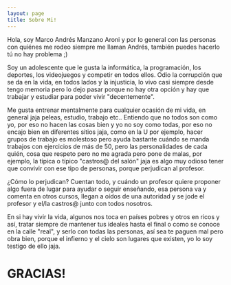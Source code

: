 ```yaml
---
layout: page
title: Sobre Mi!
---
```


Hola, soy Marco Andrés Manzano Aroni y por lo general con las personas con quiénes me rodeo siempre me llaman Andrés, también puedes hacerlo tú no hay problema ;)

Soy un adolescente que le gusta la informática, la programación, los deportes, los videojuegos y competir en todos ellos.
Odio la corrupción que se da en la vida, en todos lados y la injusticia, lo vivo casi siempre desde tengo memoria pero lo dejo pasar porque
no hay otra opción y hay que trabajar y estudiar para poder vivir "decentemente".

Me gusta entrenar mentalmente para cualquier ocasión de mi vida, en general jaja peleas, estudio, trabajo etc..
Entiendo que no todos son como yo, por eso no hacen las cosas bien y yo no soy como todas, por eso no encajo bien en diferentes sitios jaja, como en la U por ejemplo, hacer grupos de trabajo es molestoso pero ayuda bastante cuándo se manda trabajos con ejercicios de más de 50, pero las personalidades de cada quién, cosa que respeto pero no me agrada pero pone de malas, por ejemplo, la típica o típico "castros@ del salón" jaja es algo muy odioso tener que convivir con ese tipo de personas, porque perjudican al profesor.

¿Cómo lo perjudican?
Cuentan todo, y cuándo un profesor quiere proponer algo fuera de lugar para ayudar o seguir enseñando, esa persona va y comenta en otros cursos, llegan a oídos de una autoridad y se jode el profesor y el/la castros@ junto con todos nosotros.

En si hay vivir la vida, algunos nos toca en países pobres y otros en ricos y así, tratar siempre de mantener tus ideales hasta el final o como se conoce en la calle "real", y serlo con todas las personas, así sea te paguen mal pero obra bien, porque el infierno y el cielo son lugares que existen, yo lo soy testigo de ello jaja.

# GRACIAS!

